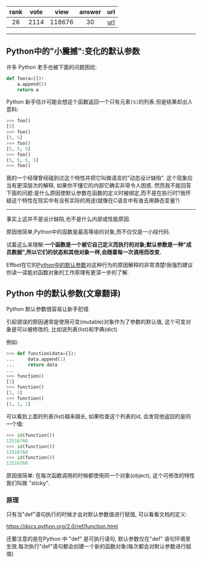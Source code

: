 
| rank | vote | view | answer | url |
|:-:|:-:|:-:|:-:|:-:|
|26|2114|118676|30| [url](http://stackoverflow.com/questions/1132941/least-astonishment-and-the-mutable-default-argument) |
***

## Python中的"小震撼":变化的默认参数

许多 Python 老手也被下面的问题困扰:

```python
def foo(a=[]):
    a.append(5)
    return a
```

Python 新手估计可能会想这个函数返回一个只有元素`[5]`的列表.但是结果却出人意料:

```python
>>> foo()
[5]
>>> foo()
[5, 5]
>>> foo()
[5, 5, 5]
>>> foo()
[5, 5, 5, 5]
>>> foo()
```

我的一个经理曾经碰到过这个特性并把它叫做语言的"动态设计缺陷". 这个现象应当有更深层次的解释, 如果你不懂它的内部它确实非常令人困惑. 然而我不能回答下面的问题:是什么原因使默认参数在函数的定义时被绑定,而不是在执行时?我怀疑这个特性在现实中有没有实际的用途(就像在C语言中有谁去用静态变量?)

***

事实上这并不是设计缺陷,也不是什么内部或性能原因.

原因很简单,Python中的函数是最高等级的对象,而不仅仅是一小段代码.

试着这么来理解:**一个函数是一个被它自己定义而执行的对象;默认参数是一种"成员数据",所以它们的状态和其他对象一样,会随着每一次调用而改变.**

Effbot在它的[Python中的默认参数](http://effbot.org/zone/default-values.htm)对这种行为的原因解释的非常清楚!我强烈建议你读一读能对函数对象的工作原理有更深一步的了解.




## Python 中的默认参数(文章翻译)

Python 默认参数很容易让新手犯错.

引起错误的原因通常是使用可变(mutable)对象作为了参数的默认值, 这个可变对象是可以被修改的, 比如说列表(list)和字典(dict)

例如:
```python
>>> def function(data=[]):
...     data.append(1)
...     return data
...
>>> function()
[1]
>>> function()
[1, 1]
>>> function()
[1, 1, 1]
```

可以看到上面的列表(list)越来越长, 如果检查这个列表的id, 会发现他返回的是同一个值:

```python
>>> id(function())
12516768
>>> id(function())
12516768
>>> id(function())
12516768
```

原因很简单: 在每次函数调用的时候都使用同一个对象(object), 这个可修改的特性我们叫做 "sticky".

### 原理

只有当"def"语句执行的时候才会对默认参数值进行赋值, 可以看看文档的定义:

https://docs.python.org/2.0/ref/function.html

还要注意的是在Python 中 "def" 是可执行语句, 默认参数仅在"def" 语句环境里生效.每次执行"def"语句都会创建一个新的函数对象(每次都会对默认参数进行赋值)
